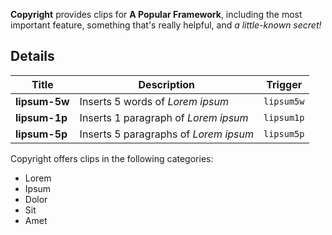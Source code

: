 <!--
👋 Hello! As Nova users browse the extensions library, a good README can help them understand what your extension does, how it works, and what setup or configuration it may require.

Not every extension will need every item described below. Use your best judgement when deciding which parts to keep to provide the best experience for your new users.

💡 Quick Tip! As you edit this README template, you can preview your changes by selecting **Extensions → Activate Project as Extension**, opening the Extension Library, and selecting "Copyright" in the sidebar.

Let's get started!
-->

<!--
🎈 Include a brief description of the clips your extension provides. For example:
-->
**Copyright** provides clips for **A Popular Framework**, including the most important feature, something that's really helpful, and _a little-known secret!_

## Details

<!--
🎈 To help users get a feel for how clips provided by your extension will work in practice, consider listing them along with any keyboard shortcuts or triggers they use:
-->

| Title         | Description                           | Trigger    |
| ---           | ---                                   | :-:        |
| **lipsum-5w** | Inserts 5 words of _Lorem ipsum_      | `lipsum5w` |
| **lipsum-1p** | Inserts 1 paragraph of _Lorem ipsum_  | `lipsum1p` |
| **lipsum-5p** | Inserts 5 paragraphs of _Lorem ipsum_ | `lipsum5p` |

<!--
🎈 If your extension provides too many clips to list, that's okay! Instead, consider providing an overview of what users might expect to find:
-->

Copyright offers clips in the following categories:

- Lorem
- Ipsum
- Dolor
- Sit
- Amet

<!--
👋 That's it! Happy developing!

P.S. If you'd like, you can remove these comments before submitting your extension 😉
-->
